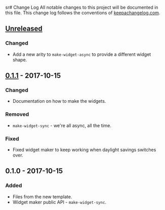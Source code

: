 sr# Change Log
All notable changes to this project will be documented in this file. This change log follows the conventions of [keepachangelog.com](http://keepachangelog.com/).

## [Unreleased]
### Changed
- Add a new arity to `make-widget-async` to provide a different widget shape.

## [0.1.1] - 2017-10-15
### Changed
- Documentation on how to make the widgets.

### Removed
- `make-widget-sync` - we're all async, all the time.

### Fixed
- Fixed widget maker to keep working when daylight savings switches over.

## 0.1.0 - 2017-10-15
### Added
- Files from the new template.
- Widget maker public API - `make-widget-sync`.

[Unreleased]: https://github.com/your-name/ping-experiment/compare/0.1.1...HEAD
[0.1.1]: https://github.com/your-name/ping-experiment/compare/0.1.0...0.1.1
